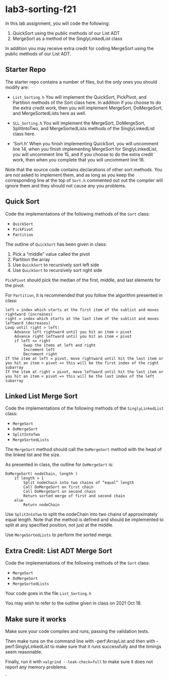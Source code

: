 # lab3-sorting-f21

In this lab assignment, you will code the following:

1) QuickSort using the public methods of our List ADT
2) MergeSort as a method of the SinglyLinkedList class

In addition you may receive extra credit for coding MergeSort using the public methods of our List ADT.


## Starter Repo

The starter repo contains a number of files, but the only ones you should modify are:

- `List_Sorting.h`  You will implement the QuickSort, PickPivot, and Partition methods of the Sort class here.  In addition if you choose to do the extra credit work, then you will implement MergeSort, DoMergeSort, and MergeSortedLists here as well.

- `SLL_Sorting.h`  You will implement the MergeSort, DoMergeSort, SplitIntoTwo, and MergeSortedLists methods of the SinglyLinkedList class here.

- 'Sort.h' When you finish implementing QuickSort, you will uncomment line 14, when you finish implementing MergeSort for SinglyLinkedList, you will uncomment line 15, and if you choose to do the extra credit work, then when you complete that you will uncomment line 18.

Note that the source code contains declarations of other sort methods.  You are not asked to implement them, and as long as you keep the corresponding line at the top of `Sort.h` commented out out the compiler will ignore them and they should not cause any you problems.
 	
## Quick Sort

Code the implementations of the following methods of the `Sort` class:

- `QuickSort`
- `PickPivot`
- `Partition`


The outline of `QuickSort` has been given in class:

1. Pick a “middle” value called the pivot
2. Partition the array
3. Use `QuickSort` to recursively sort left side
4. Use `QuickSort` to recursively sort right side

`PickPivot` should pick the median of the first, middle, and last elements for the pivot.

For `Partition`, it is recommended that you follow the algorithm presented in class:

```
left = index which starts at the first item of the sublist and moves rightward (increases)
right = index which starts at the last item of the sublist and moves leftward (decreases)
Loop until right > left:
	Advance left rightward until you hit an item > pivot
	Advance right leftward until you hit an item < pivot
	if left <= right 
		Swap the items at left and right 
		Increment left
		Decrement right
If the item at left = pivot, move rightward until hit the last item or you hit an item > pivot => this will be the first index of the right subarray
If the item at right = pivot, move leftward until hit the last item or you hit an item < pivot => this will be the last index of the left subarray
``` 

## Linked List Merge Sort
Code the implementations of the following methods of the `SinglyLinkedList` class:

- `MergeSort`
- `DoMergeSort`
- `SplitIntoTwo`
- `MergeSortedLists`


The `MergeSort` method should call the `DoMergeSort` method with the head of the linked list and the size.  

As presented in class, the outline for `DoMergeSort` is:

```
DoMergeSort( nodeChain, length ) 
	if length > 1
		Split nodeChain into two chains of “equal” length
		Call DoMergeSort on first chain
		Call DoMergeSort on second chain
		Return sorted merge of first and second chain
	else
		Return nodeChain
```

Use `SplitIntoTwo` to split the nodeChain into two chains of approximately equal length.  Note that the method is defined and should be implemented to split at any specified position, not just at the middle.

Use `MergeSortedLists` to perform the sorted merge.

## Extra Credit: List ADT Merge Sort

Code the implementations of the following methods of the `Sort` class:

- `MergeSort`
- `DoMergeSort`
- `MergeSortedLists`

Your code goes in the file `List_Sorting.h`

You may wish to refer to the outline given in class on 2021 Oct 18.  

##  Make sure it works

Make sure your code compiles and runs, passing the validation tests.

Then make runs on the command line with -perf:ArrayList and then with -perf:SinglyLinkedList to make sure that it runs successfully and the timings seem reasonable.

Finally, run it with `valgrind --leak-check=full` to make sure it does not report any memory problems.




`
